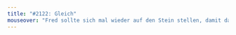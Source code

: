 ```yaml
---
title: "#2122: Gleich"
mouseover: "Fred sollte sich mal wieder auf den Stein stellen, damit das Niveau etwas höher ist."
---
```


